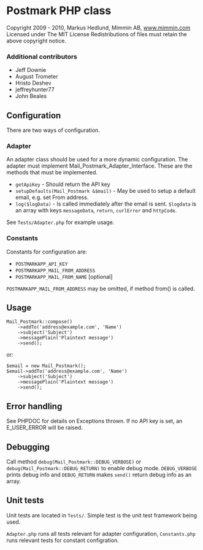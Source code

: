 Postmark PHP class
==================

Copyright 2009 - 2010, Markus Hedlund, Mimmin AB, www.mimmin.com
Licensed under The MIT License
Redistributions of files must retain the above copyright notice.

### Additional contributors

* Jeff Downie
* August Trometer
* Hristo Deshev
* jeffreyhunter77
* John Beales


Configuration
-------------

There are two ways of configuration.

### Adapter

An adapter class should be used for a more dynamic configuration.
The adapter must implement Mail_Postmark_Adapter_Interface. These
are the methods that must be implemented.

* `getApiKey` - Should return the API key
* `setupDefaults(Mail_Postmark &$mail)` - May be used to setup
  a default email, e.g. set From address.
* `log($logData)` - Is called immediately after the email is sent.
  `$logdata` is an array with keys `messageData`, `return`,
  `curlError` and `httpCode`.
  
See `Tests/Adapter.php` for example usage.

### Constants

Constants for configuration are:

* `POSTMARKAPP_API_KEY`
* `POSTMARKAPP_MAIL_FROM_ADDRESS`
* `POSTMARKAPP_MAIL_FROM_NAME` [optional]

`POSTMARKAPP_MAIL_FROM_ADDRESS` may be omitted, if method from()
is called.


Usage
-----

	Mail_Postmark::compose()
		->addTo('address@example.com', 'Name')
		->subject('Subject')
		->messagePlain('Plaintext message')
		->send();

or:

	$email = new Mail_Postmark();
	$email->addTo('address@example.com', 'Name')
		->subject('Subject')
		->messagePlain('Plaintext message')
		->send();


Error handling
--------------

See PHPDOC for details on Exceptions thrown. If no API key
is set, an E_USER_ERROR will be raised.


Debugging
---------

Call method `debug(Mail_Postmark::DEBUG_VERBOSE)` or 
`debug(Mail_Postmark::DEBUG_RETURN)` to enable debug mode.
`DEBUG_VERBOSE` prints debug info and `DEBUG_RETURN` makes 
`send()` return debug info as an array.


Unit tests
----------

Unit tests are located in `Tests/`. Simple test is the unit test framework being used.

`Adapter.php` runs all tests relevant for adapter configuration, `Constants.php` runs
relevant tests for constant configration.